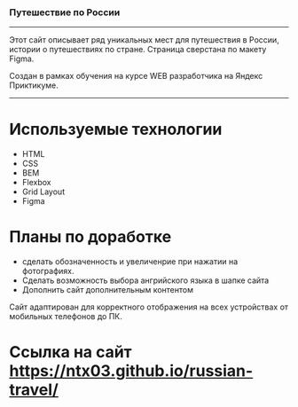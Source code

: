 ### Путешествие по России 

- - -

Этот  сайт описывает ряд уникальных мест для путешествия в России, истории о путешествиях по стране. 
Страница сверстана по макету Figma.

Создан в рамках обучения на курсе WEB разработчика на Яндекс Приктикуме.

- - - 

# Используемые технологии
* HTML
* CSS
* BEM
* Flexbox
* Grid Layout
* Figma

# Планы по доработке
* сделать обозначенность и увеличенрие при нажатии на фотографиях.
* Сделать возможность выбора ангрийского языка в шапке сайта
* Дополнить сайт дополнительным контентом

Сайт адаптирован для корректного отображения на всех устройствах от мобильных телефонов до ПК.

# Ccылка на сайт https://ntx03.github.io/russian-travel/


